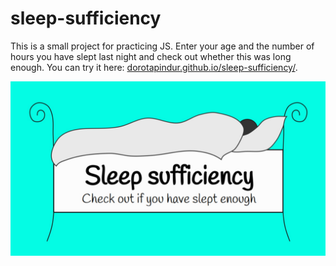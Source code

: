# sleep-sufficiency
This is a small project for practicing JS. 
Enter your age and the number of hours you have slept last night and check out whether this was long enough.
You can try it here: [dorotapindur.github.io/sleep-sufficiency/](https://dorotapindur.github.io/sleep-sufficiency/).

![logo](sleep-og.jpg)
